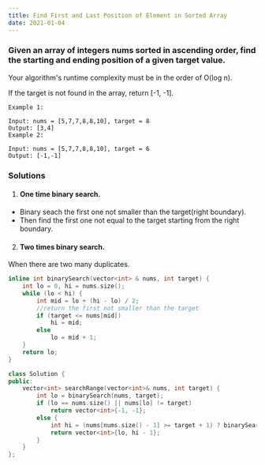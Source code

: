 ```yaml
---
title: Find First and Last Position of Element in Sorted Array
date: 2021-01-04
---
```

### Given an array of integers nums sorted in ascending order, find the starting and ending position of a given target value.

Your algorithm's runtime complexity must be in the order of O(log n).

If the target is not found in the array, return [-1, -1].

```
Example 1:

Input: nums = [5,7,7,8,8,10], target = 8
Output: [3,4]
Example 2:

Input: nums = [5,7,7,8,8,10], target = 6
Output: [-1,-1]
```


### Solutions

1. #### One time binary search.

- Binary seach the first one not smaller than the target(right boundary).
- Then find the first one not equal to the target starting from the right boundary.

2. #### Two times binary search.

When there are two many duplicates.

```cpp
inline int binarySearch(vector<int> & nums, int target) {
    int lo = 0, hi = nums.size();
    while (lo < hi) {
        int mid = lo + (hi - lo) / 2;
        //return the first not smaller than the target
        if (target <= nums[mid])
            hi = mid;
        else
            lo = mid + 1;
    }
    return lo;
}

class Solution {
public:
    vector<int> searchRange(vector<int>& nums, int target) {
        int lo = binarySearch(nums, target);
        if (lo == nums.size() || nums[lo] != target)
            return vector<int>{-1, -1};
        else {
            int hi = (nums[nums.size() - 1] >= target + 1) ? binarySearch(nums, target + 1): nums.size();
            return vector<int>{lo, hi - 1};
        }
    }
};
```
